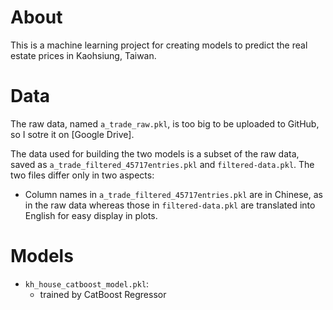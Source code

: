 # About
This is a machine learning project for creating models to predict the real estate prices in Kaohsiung, Taiwan.

# Data
The raw data, named `a_trade_raw.pkl`, is too big to be uploaded to GitHub, so I sotre it on [Google Drive].

The data used for building the two models is a subset of the raw data, saved as `a_trade_filtered_45717entries.pkl` and `filtered-data.pkl`. The two files differ only in two aspects:
- Column names in `a_trade_filtered_45717entries.pkl` are in Chinese, as in the raw data whereas those in `filtered-data.pkl` are translated into English for easy display in plots.  

# Models
- `kh_house_catboost_model.pkl`: 
  * trained by CatBoost Regressor 

